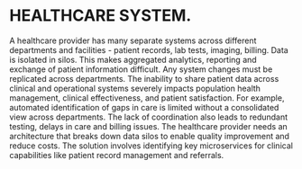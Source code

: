 ﻿# HEALTHCARE SYSTEM. 
A healthcare provider has many separate systems across different departments and facilities - patient records, lab tests, imaging, billing. Data is isolated in silos. This makes aggregated analytics, reporting and exchange of patient information difficult. Any system changes must be replicated across departments. The inability to share patient data across clinical and operational systems severely impacts population health management, clinical effectiveness, and patient satisfaction. For example, automated identification of gaps in care is limited without a consolidated view across departments. The lack of coordination also leads to redundant testing, delays in care and billing issues. The healthcare provider needs an architecture that breaks down data silos to enable quality improvement and reduce costs. The solution involves identifying key microservices for clinical capabilities like patient record management and referrals.
